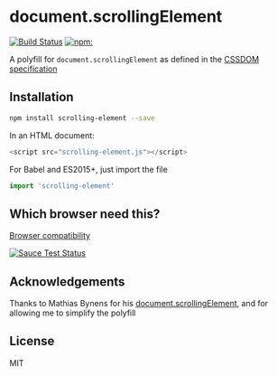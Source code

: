 # document.scrollingElement
[![Build Status](https://travis-ci.org/yangg/scrolling-element.svg?branch=master)](https://travis-ci.org/yangg/scrolling-element)
[![npm:](https://img.shields.io/npm/v/scrolling-element.svg?style=flat)](https://www.npmjs.com/packages/scrolling-element)

A polyfill for `document.scrollingElement` as defined in the [CSSDOM specification](https://drafts.csswg.org/cssom-view/#dom-document-scrollingelement)

## Installation
```bash
npm install scrolling-element --save
```

In an HTML document:
```js
<script src="scrolling-element.js"></script>
```

For Babel and ES2015+, just import the file
```js
import 'scrolling-element'
```

## Which browser need this?
[Browser compatibility](https://developer.mozilla.org/en/docs/Web/API/document/scrollingElement#Browser_compatibility)

[![Sauce Test Status](https://saucelabs.com/browser-matrix/yanggtest.svg)](https://saucelabs.com/u/yanggtest)

## Acknowledgements
Thanks to Mathias Bynens for his [document.scrollingElement](https://github.com/mathiasbynens/document.scrollingElement), and for allowing me to simplify the polyfill

## License
MIT
